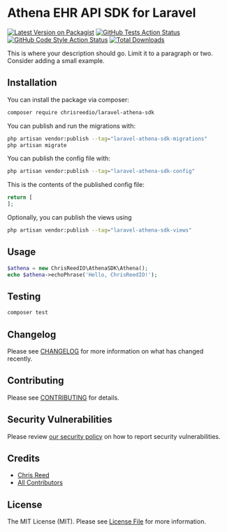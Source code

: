 # Athena EHR API SDK for Laravel

[![Latest Version on Packagist](https://img.shields.io/packagist/v/chrisreedio/laravel-athena-sdk.svg?style=flat-square)](https://packagist.org/packages/chrisreedio/laravel-athena-sdk)
[![GitHub Tests Action Status](https://img.shields.io/github/actions/workflow/status/chrisreedio/laravel-athena-sdk/run-tests.yml?branch=main&label=tests&style=flat-square)](https://github.com/chrisreedio/laravel-athena-sdk/actions?query=workflow%3Arun-tests+branch%3Amain)
[![GitHub Code Style Action Status](https://img.shields.io/github/actions/workflow/status/chrisreedio/laravel-athena-sdk/fix-php-code-style-issues.yml?branch=main&label=code%20style&style=flat-square)](https://github.com/chrisreedio/laravel-athena-sdk/actions?query=workflow%3A"Fix+PHP+code+style+issues"+branch%3Amain)
[![Total Downloads](https://img.shields.io/packagist/dt/chrisreedio/laravel-athena-sdk.svg?style=flat-square)](https://packagist.org/packages/chrisreedio/laravel-athena-sdk)

This is where your description should go. Limit it to a paragraph or two. Consider adding a small example.

## Installation

You can install the package via composer:

```bash
composer require chrisreedio/laravel-athena-sdk
```

You can publish and run the migrations with:

```bash
php artisan vendor:publish --tag="laravel-athena-sdk-migrations"
php artisan migrate
```

You can publish the config file with:

```bash
php artisan vendor:publish --tag="laravel-athena-sdk-config"
```

This is the contents of the published config file:

```php
return [
];
```

Optionally, you can publish the views using

```bash
php artisan vendor:publish --tag="laravel-athena-sdk-views"
```

## Usage

```php
$athena = new ChrisReedIO\AthenaSDK\Athena();
echo $athena->echoPhrase('Hello, ChrisReedIO!');
```

## Testing

```bash
composer test
```

## Changelog

Please see [CHANGELOG](CHANGELOG.md) for more information on what has changed recently.

## Contributing

Please see [CONTRIBUTING](CONTRIBUTING.md) for details.

## Security Vulnerabilities

Please review [our security policy](../../security/policy) on how to report security vulnerabilities.

## Credits

- [Chris Reed](https://github.com/chrisreedio)
- [All Contributors](../../contributors)

## License

The MIT License (MIT). Please see [License File](LICENSE.md) for more information.
